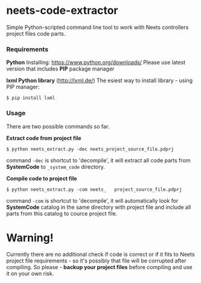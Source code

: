 # neets-code-extractor
Simple Python-scripted command line tool to work with Neets controllers project files code parts.

### Requirements
**Python**
Installing: https://www.python.org/downloads/
Please use latest version that includes **PIP** package manager

**lxml Python library** (http://lxml.de/)
The esiest way to install library - using PIP manager:
```shell
$ pip install lxml
```

### Usage
There are two possible commands so far.

**Extract code from project file**
```shell
$ python neets_extract.py -dec neets_project_source_file.pdprj
```
command `-dec` is shortcut to 'decompile', it will extract all code parts from **SystemCode** to `_system_code` directory.

**Compile code to project file**
```shell
$ python neets_extract.py -com neets_   project_source_file.pdprj
```
command `-com` is shortcut to 'decompile', it will automatically look for **SystemCode** catalog in the same directory with project file and include all parts from this catalog to cource project file.

# Warning!
Currently there are no additional check if code is correct or if it fits to Neets project file requirements - so it's possibly that file will be corrupted after compiling.
So please - **backup your project files** before compiling and use it on your own risk. 
